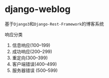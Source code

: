# django-weblog

基于`Django3`和`Django-Rest-Framework`的博客系统

响应分类

1. 信息响应(100–199)
2. 成功响应(200–299)
3. 重定向(300–399)
4. 客户端错误(400–499)
5. 服务器错误 (500–599)
